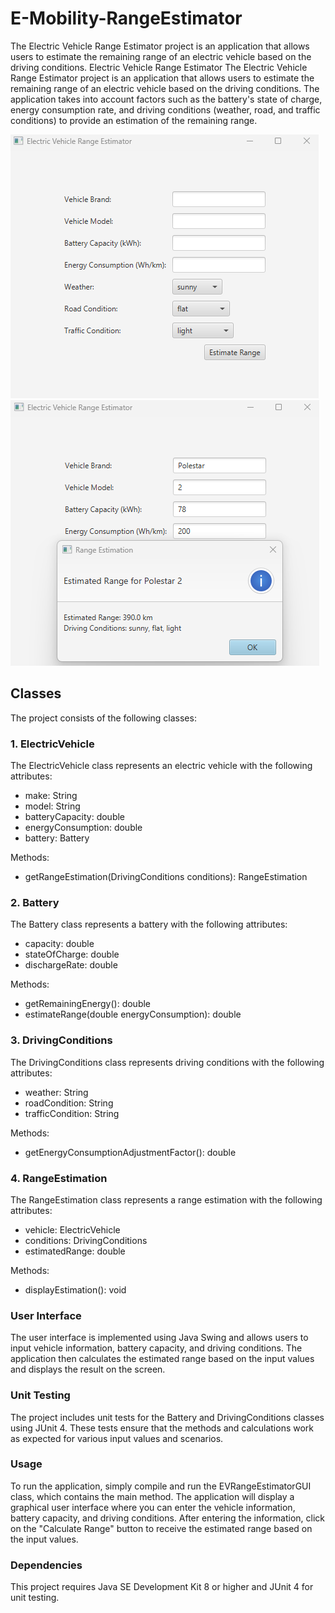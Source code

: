 # E-Mobility-RangeEstimator
The Electric Vehicle Range Estimator project is an application that allows users to estimate the remaining range of an electric vehicle based on the driving conditions.
Electric Vehicle Range Estimator
The Electric Vehicle Range Estimator project is an application that allows users to estimate the remaining range of an electric vehicle based on the driving conditions. The application takes into account factors such as the battery's state of charge, energy consumption rate, and driving conditions (weather, road, and traffic conditions) to provide an estimation of the remaining range.

![before](before.png)
![after](after.png)

## Classes
The project consists of the following classes:

### 1. ElectricVehicle
The ElectricVehicle class represents an electric vehicle with the following attributes:

* make: String
* model: String
* batteryCapacity: double
* energyConsumption: double
* battery: Battery

Methods:
* getRangeEstimation(DrivingConditions conditions): RangeEstimation

### 2. Battery
The Battery class represents a battery with the following attributes:

* capacity: double
* stateOfCharge: double
* dischargeRate: double

Methods:
* getRemainingEnergy(): double
* estimateRange(double energyConsumption): double

### 3. DrivingConditions
The DrivingConditions class represents driving conditions with the following attributes:

* weather: String
* roadCondition: String
* trafficCondition: String

Methods:
* getEnergyConsumptionAdjustmentFactor(): double

### 4. RangeEstimation
The RangeEstimation class represents a range estimation with the following attributes:

* vehicle: ElectricVehicle
* conditions: DrivingConditions
* estimatedRange: double

Methods:
* displayEstimation(): void

### User Interface
The user interface is implemented using Java Swing and allows users to input vehicle information, battery capacity, and driving conditions. The application then calculates the estimated range based on the input values and displays the result on the screen.

### Unit Testing
The project includes unit tests for the Battery and DrivingConditions classes using JUnit 4. These tests ensure that the methods and calculations work as expected for various input values and scenarios.

### Usage
To run the application, simply compile and run the EVRangeEstimatorGUI class, which contains the main method. The application will display a graphical user interface where you can enter the vehicle information, battery capacity, and driving conditions. After entering the information, click on the "Calculate Range" button to receive the estimated range based on the input values.

### Dependencies
This project requires Java SE Development Kit 8 or higher and JUnit 4 for unit testing.

